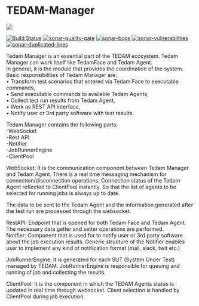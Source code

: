 # TEDAM-Manager
<a href="http://www.logo.com.tr"><img src="https://www.logo.com.tr/img/logo.png"/></a>

[![Build Status](https://travis-ci.com/logobs/tedam-manager.svg?branch=master)](https://travis-ci.com/logobs/tedam-manager)
[![sonar-quality-gate][sonar-quality-gate]][sonar-url] [![sonar-bugs][sonar-bugs]][sonar-url] [![sonar-vulnerabilities][sonar-vulnerabilities]][sonar-url] [![sonar-duplicated-lines][sonar-dublicated-lines]][sonar-url]

[sonar-url]: https://sonarcloud.io/dashboard?id=com.lbs.tedam%3ATedamManager
[sonar-quality-gate]: https://sonarcloud.io/api/project_badges/measure?project=com.lbs.tedam%3ATedamManager&metric=alert_status
[sonar-bugs]: https://sonarcloud.io/api/project_badges/measure?project=com.lbs.tedam%3ATedamManager&metric=bugs
[sonar-vulnerabilities]: https://sonarcloud.io/api/project_badges/measure?project=com.lbs.tedam%3ATedamManager&metric=vulnerabilities
[sonar-dublicated-lines]: https://sonarcloud.io/api/project_badges/measure?project=com.lbs.tedam%3ATedamManager&metric=duplicated_lines_density


Tedam Manager is an essential part of the TEDAM ecosystem. Tedam Manager can work itself like TedamFace and Tedam Agent.<br>
In general, it is the module that provides the coordination of the system. Basic responsibilities of Tedam Manager are;<br>
•	Transform test scenarios that entered via Tedam Face to executable commands,<br>
•	Send executable commands to available Tedam Agents,<br>
•	Collect test run results from Tedam Agent,<br>
•	Work as REST API interface,<br>
•	Notify user or 3rd party software with test results.<br>

Tedam Manager contains the following parts:<br>
-WebSocket<br>
-Rest API<br>
-Notifier<br>
-JobRunnerEngine<br>
-ClientPool<br>

WebSocket: It is the communication component between Tedam Manager and Tedam Agent. There is a real time messaging mechanism for connection/disconnection operations. Connection status of the Tedam Agent reflected to ClientPool instantly. So that the list of agents to be selected for running jobs is always up to date.<br>

The data to be sent to the Tedam Agent and the information generated after the test run are processed through the websocket.<br>

RestAPI: Endpoint that is opened for both Tedam Face and Tedam Agent. The necessary data getter and setter operations are performed.<br>
Notifier: Component that is used for to notify user or 3rd party software about the job execution results. Generic structure of the Notifier enables user to implement any kind of notification format (mail, slack, twit etc.)<br>

JobRunnerEngine: It is generated for each SUT (System Under Test) managed by TEDAM. JobRunnerEngine is responsible for queuing and running of job and collecting the results.<br>

ClientPool: It is the component in which the TEDAM Agents status is updated in real time through websocket. Client selection is handled by ClientPool during job execution.

